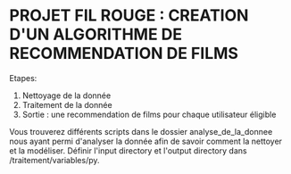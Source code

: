# PROJET FIL ROUGE : CREATION D'UN ALGORITHME DE RECOMMENDATION DE FILMS

Etapes:

1) Nettoyage de la donnée
2) Traitement de la donnée
3) Sortie : une recommendation de films pour chaque utilisateur éligible


Vous trouverez différents scripts dans le dossier analyse_de_la_donnee nous ayant permi d'analyser la donnée afin de savoir comment la nettoyer et la modéliser.
Définir l'input directory et l'output directory dans /traitement/variables/py.
